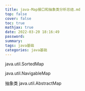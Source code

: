 ```yaml
---
title: java-Map接口和抽象类分析总结.md
top: false
cover: false
toc: true
mathjax: true
date: 2022-03-20 18:16:49
password:
summary:
tags: java基础
categories: java基础
---
```

java.util.SortedMap

java.util.NavigableMap


抽象类
  java.util.AbstractMap

